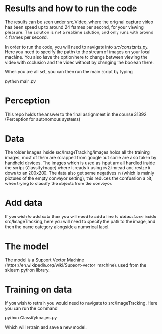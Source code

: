 # Results and how to run the code
The results can be seen under src/Video, where the original capture video has been speed up to around 24 frames per second, for your viewing pleasure. The solution is not a realtime solution, and only runs with around 4 frames per second.

In order to run the code, you will need to navigate into *src/constants.py*. 
Here you need to specify the paths to the stream of images on your local machine. 
You also have the option here to change between viewing the video with occlusion and the video without by changing the boolean there.

When you are all set, you can then run the main script by typing:

python main.py

# Perception
This repo holds the answer to the final assignment in the course 31392 (Perception for autonomous systems)

# Data
The folder Images inside src/ImageTracking/images holds all the training images, most of them are scrapped from google but some are also taken by handheld devices.
The images which is used as input are all handled inside the script (ClassifyImage) where it reads it using cv2.imread and resize it down to an 200x200.
The data also get some negatives in (which is mainly pictures of the empty convayor setting), this reduces the confussion a bit, when trying to classify the objects from the conveyor.

# Add data
If you wish to add data then you will need to add a line to *dataset.csv* inside src/ImageTracking, here you will need to specify the path to the image, and then the name category alongside a numerical label.

# The model
The model is a Support Vector Machine (https://en.wikipedia.org/wiki/Support-vector_machine), used from the sklearn python library.

# Training on data
If you wish to retrain you would need to navigate to src/ImageTracking. Here you can run the command

python ClassifyImages.py 

Which will retrain and save a new model.

